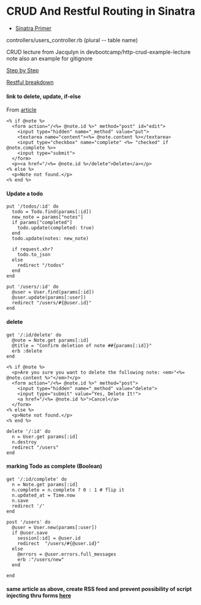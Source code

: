 # CRUD And Restful Routing in Sinatra

* [Sinatra Primer](https://github.com/sinatra/sinatra)

controllers/users_controller.rb  (plural -- table name)

CRUD 
lecture from Jacqulyn in devbootcamp/http-crud-example-lecture
  note also an example for gitignore

[Step by Step](https://github.com/sf-golden-bears-2016/phase-2-guide/blob/164c37f8d6819aa2dbdf860b2fb89a5a5b6ad3a9/resources/step_by_step_crud.md)

[Restful breakdown](https://github.com/sf-golden-bears-2016/phase-2-guide/blob/164c37f8d6819aa2dbdf860b2fb89a5a5b6ad3a9/resources/annotated_REST_routes_sample.rb)


#### link to delete, update, if-else
From [article](http://code.tutsplus.com/tutorials/singing-with-sinatra-the-recall-app--net-19128)
```
<% if @note %>
  <form action="/<%= @note.id %>" method="post" id="edit">
    <input type="hidden" name="_method" value="put">
    <textarea name="content"><%= @note.content %></textarea>
    <input type="checkbox" name="complete" <%= "checked" if @note.complete %>>
    <input type="submit">
  </form>
  <p><a href="/<%= @note.id %>/delete">Delete</a></p>
<% else %>
  <p>Note not found.</p>
<% end %>
```
#### Update a todo 
````
put '/todos/:id' do  
  todo = Todo.find(params[:id])  
  new_note = params["notes"]  
  if params["completed"]  
    todo.update(completed: true)  
  end  
  todo.update(notes: new_note)  
  
  if request.xhr?  
    todo.to_json  
  else  
    redirect "/todos"  
  end  
end  
````
````
put '/users/:id' do  
  @user = User.find(params[:id])  
  @user.update(params[:user])  
  redirect "/users/#{@user.id}"  
end  
````
#### delete
```
get '/:id/delete' do
  @note = Note.get params[:id]
  @title = "Confirm deletion of note ##{params[:id]}"
  erb :delete
end
```
```
<% if @note %>
  <p>Are you sure you want to delete the following note: <em>"<%= @note.content %>"</em>?</p>
  <form action="/<%= @note.id %>" method="post">
    <input type="hidden" name="_method" value="delete">
    <input type="submit" value="Yes, Delete It!">
    <a href="/<%= @note.id %>">Cancel</a>
  </form>
<% else %>
  <p>Note not found.</p>
<% end %>
```
```
delete '/:id' do
  n = User.get params[:id]
  n.destroy
  redirect "/users"
end
```
#### marking Todo as complete (Boolean)
```
get '/:id/complete' do
  n = Note.get params[:id]
  n.complete = n.complete ? 0 : 1 # flip it
  n.updated_at = Time.now
  n.save
  redirect '/'
end
```
```
post '/users' do
  @user = User.new(params[:user])
  if @user.save
    session[:id] = @user.id
    redirect  "/users/#{@user.id}"
  else
    @errors = @user.errors.full_messages
    erb :"/users/new"
  end

end

```
#### same article as above, create RSS feed and prevent possibility of script injecting thru forms [here](http://code.tutsplus.com/tutorials/singing-with-sinatra-the-encore--net-19364)
